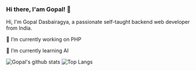 ### Hi there, I'am Gopal! 👋
Hi, I'm Gopal Dasbairagya, a passionate self-taught backend web developer from India.

🔭 I’m currently working on PHP

🌱 I’m currently learning AI

![Gopal's github stats](https://github-readme-stats.vercel.app/api?username=dasbairagya&show_icons=true&theme=radical)
![Top Langs](https://github-readme-stats.vercel.app/api/top-langs/?username=dasbairagya&layout=compact)
<!--
**dasbairagya/dasbairagya** is a ✨ _special_ ✨ repository because its `README.md` (this file) appears on your GitHub profile.

Here are some ideas to get you started:

- 🔭 I’m currently working on ...
- 🌱 I’m currently learning ...
- 👯 I’m looking to collaborate on ...
- 🤔 I’m looking for help with ...
- 💬 Ask me about ...
- 📫 How to reach me: ...
- 😄 Pronouns: ...
- ⚡ Fun fact: ...
-->
